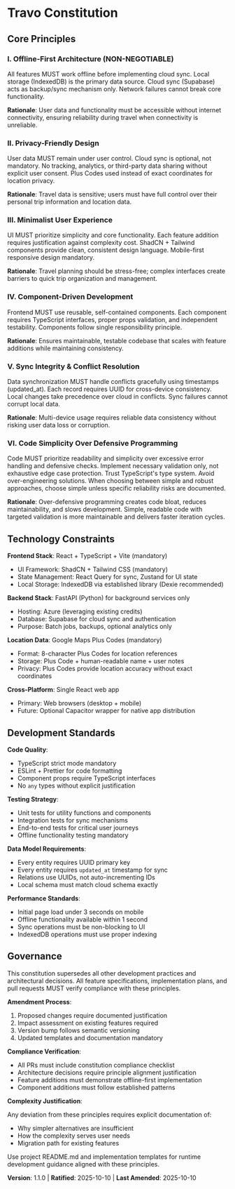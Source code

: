 <!--
Sync Impact Report:
- Version change: 1.0.0 → 1.1.0
- Modified principles: None
- Added sections: Principle VI - Code Simplicity Over Defensive Programming
- Removed sections: None
- Templates requiring updates: ✅ All templates validated for consistency
- Follow-up TODOs: None - all placeholders filled
-->

# Travo Constitution

## Core Principles

### I. Offline-First Architecture (NON-NEGOTIABLE)

All features MUST work offline before implementing cloud sync. Local storage (IndexedDB) is the primary data source. Cloud sync (Supabase) acts as backup/sync mechanism only. Network failures cannot break core functionality.

**Rationale**: User data and functionality must be accessible without internet connectivity, ensuring reliability during travel when connectivity is unreliable.

### II. Privacy-Friendly Design

User data MUST remain under user control. Cloud sync is optional, not mandatory. No tracking, analytics, or third-party data sharing without explicit user consent. Plus Codes used instead of exact coordinates for location privacy.

**Rationale**: Travel data is sensitive; users must have full control over their personal trip information and location data.

### III. Minimalist User Experience

UI MUST prioritize simplicity and core functionality. Each feature addition requires justification against complexity cost. ShadCN + Tailwind components provide clean, consistent design language. Mobile-first responsive design mandatory.

**Rationale**: Travel planning should be stress-free; complex interfaces create barriers to quick trip organization and management.

### IV. Component-Driven Development

Frontend MUST use reusable, self-contained components. Each component requires TypeScript interfaces, proper props validation, and independent testability. Components follow single responsibility principle.

**Rationale**: Ensures maintainable, testable codebase that scales with feature additions while maintaining consistency.

### V. Sync Integrity & Conflict Resolution

Data synchronization MUST handle conflicts gracefully using timestamps (updated_at). Each record requires UUID for cross-device consistency. Local changes take precedence over cloud in conflicts. Sync failures cannot corrupt local data.

**Rationale**: Multi-device usage requires reliable data consistency without risking user data loss or corruption.

### VI. Code Simplicity Over Defensive Programming

Code MUST prioritize readability and simplicity over excessive error handling and defensive checks. Implement necessary validation only, not exhaustive edge case protection. Trust TypeScript's type system. Avoid over-engineering solutions. When choosing between simple and robust approaches, choose simple unless specific reliability risks are documented.

**Rationale**: Over-defensive programming creates code bloat, reduces maintainability, and slows development. Simple, readable code with targeted validation is more maintainable and delivers faster iteration cycles.

## Technology Constraints

**Frontend Stack**: React + TypeScript + Vite (mandatory)

- UI Framework: ShadCN + Tailwind CSS (mandatory)
- State Management: React Query for sync, Zustand for UI state
- Local Storage: IndexedDB via established library (Dexie recommended)

**Backend Stack**: FastAPI (Python) for background services only

- Hosting: Azure (leveraging existing credits)
- Database: Supabase for cloud sync and authentication
- Purpose: Batch jobs, backups, optional analytics only

**Location Data**: Google Maps Plus Codes (mandatory)

- Format: 8-character Plus Codes for location references
- Storage: Plus Code + human-readable name + user notes
- Privacy: Plus Codes provide location accuracy without exact coordinates

**Cross-Platform**: Single React web app

- Primary: Web browsers (desktop + mobile)
- Future: Optional Capacitor wrapper for native app distribution

## Development Standards

**Code Quality**:

- TypeScript strict mode mandatory
- ESLint + Prettier for code formatting
- Component props require TypeScript interfaces
- No `any` types without explicit justification

**Testing Strategy**:

- Unit tests for utility functions and components
- Integration tests for sync mechanisms
- End-to-end tests for critical user journeys
- Offline functionality testing mandatory

**Data Model Requirements**:

- Every entity requires UUID primary key
- Every entity requires `updated_at` timestamp for sync
- Relations use UUIDs, not auto-incrementing IDs
- Local schema must match cloud schema exactly

**Performance Standards**:

- Initial page load under 3 seconds on mobile
- Offline functionality available within 1 second
- Sync operations must be non-blocking to UI
- IndexedDB operations must use proper indexing

## Governance

This constitution supersedes all other development practices and architectural decisions. All feature specifications, implementation plans, and pull requests MUST verify compliance with these principles.

**Amendment Process**:

1. Proposed changes require documented justification
2. Impact assessment on existing features required
3. Version bump follows semantic versioning
4. Updated templates and documentation mandatory

**Compliance Verification**:

- All PRs must include constitution compliance checklist
- Architecture decisions require principle alignment justification
- Feature additions must demonstrate offline-first implementation
- Component additions must follow established patterns

**Complexity Justification**:

Any deviation from these principles requires explicit documentation of:

- Why simpler alternatives are insufficient
- How the complexity serves user needs
- Migration path for existing features

Use project README.md and implementation templates for runtime development guidance aligned with these principles.

**Version**: 1.1.0 | **Ratified**: 2025-10-10 | **Last Amended**: 2025-10-10
